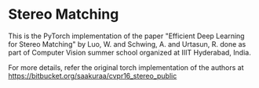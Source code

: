 # Stereo Matching

This is the PyTorch implementation of the paper "Efficient Deep Learning for Stereo Matching" by Luo, W. and Schwing, A. and Urtasun, R. done as part of Computer Vision summer school organized at IIIT Hyderabad, India.

For more details, refer the original torch implementation of the authors at https://bitbucket.org/saakuraa/cvpr16_stereo_public
